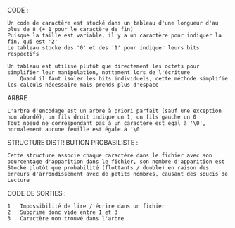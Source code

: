 CODE :

	Un code de caractère est stocké dans un tableau d'une longueur d'au plus de 8 (+ 1 pour le caractère de fin)
	Puisque la taille est variable, il y a un caractère pour indiquer la fin, qui est '2'
	Le tableau stocke des '0' et des '1' pour indiquer leurs bits respectifs
	
	Un tableau est utilisé plutôt que directement les octets pour simplifier leur manipulation, nottament lors de l'écriture
		Quand il faut isoler les bits individuels, cette méthode simplifie les calculs nécessaire mais prends plus d'espace

ARBRE :
	
	L'arbre d'encodage est un arbre à priori parfait (sauf une exception non abordé), un fils droit indique un 1, un fils gauche un 0
	Tout noeud ne correspondant pas à un caractère est égal à '\0', normalement aucune feuille est égale à '\0'


STRUCTURE DISTRIBUTION PROBABILISTE :
	
	Cette structure associe chaque caractère dans le fichier avec son pourcentage d'apparition dans le fichier, son nombre d'apparition est
	Stocké plutôt que probabilité (flottants / double) en raison des erreurs d'arrondissement avec de petits nombres, causant des soucis de
	Lecture


CODE DE SORTIES :
	
	1	Impossibilité de lire / écrire dans un fichier
	2	Supprimé donc vide entre 1 et 3
	3	Caractère non trouvé dans l'arbre
